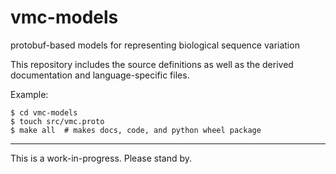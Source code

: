 # vmc-models

protobuf-based models for representing biological sequence variation

This repository includes the source definitions as well as the derived
documentation and language-specific files.

Example:

```
$ cd vmc-models
$ touch src/vmc.proto
$ make all  # makes docs, code, and python wheel package

```



---

This is a work-in-progress.  Please stand by.

